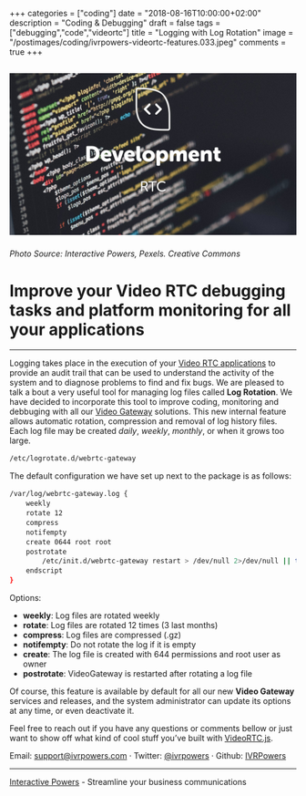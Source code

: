 +++
categories = ["coding"]
date = "2018-08-16T10:00:00+02:00"
description = "Coding & Debugging"
draft = false
tags = ["debugging","code","videortc"]
title = "Logging with Log Rotation"
image = "/postimages/coding/ivrpowers-videortc-features.033.jpeg"
comments = true
+++

![development](/postimages/coding/ivrpowers-videortc-features.033.jpeg)
------------
###### Photo Source: Interactive Powers, Pexels. Creative Commons

#   Improve your Video RTC debugging tasks and platform monitoring for all your applications
---

Logging takes place in the execution of your [Video RTC applications](http://blog.ivrpowers.com/post/products/real-time-communications-applications/) to provide an audit trail that can be used to understand the activity of the system and to diagnose problems to find and fix bugs. We are pleased to talk a bout a very useful tool for managing log files called **Log Rotation**. We have decided to incorporate this tool to improve coding, monitoring and debbuging with all our [Video Gateway](http://www.ivrpowers.com/videortc/) solutions. This new internal feature allows automatic rotation, compression and removal of log history files. Each log file may be created *daily*, *weekly*, *monthly*, or when it grows too large.

~~~bash
/etc/logrotate.d/webrtc-gateway
~~~

The default configuration we have set up next to the package is as follows:

~~~bash
/var/log/webrtc-gateway.log {
	weekly
	rotate 12
	compress
	notifempty
	create 0644 root root
	postrotate
		/etc/init.d/webrtc-gateway restart > /dev/null 2>/dev/null || true
	endscript
}
~~~

Options:

* **weekly**: Log files are rotated weekly
* **rotate**: Log files are rotated 12 times (3 last months)
* **compress**: Log files are compressed (.gz)
* **notifempty**: Do not rotate the log if it is empty
* **create**: The log file is created with 644 permissions and root user as owner
* **postrotate**: VideoGateway is restarted after rotating a log file

Of course, this feature is available by default for all our new **Video Gateway** services and  releases, and the system administrator can update its options at any time, or even deactivate it.

Feel free to reach out if you have any questions or comments bellow or just want to show off what kind of cool stuff you’ve built with [VideoRTC.js](https://blog.ivrpowers.com/post/development/introducing-videortcjs-developers/).

Email: [support@ivrpowers.com](mailto:support@ivrpowers.com) · Twitter: [@ivrpowers](https://twitter.com/ivrpowers)
 · Github: [IVRPowers](https://github.com/ivrpowers)
 
 ---
[Interactive Powers](https://www.ivrpowers.com/) - Streamline your business communications
 
 